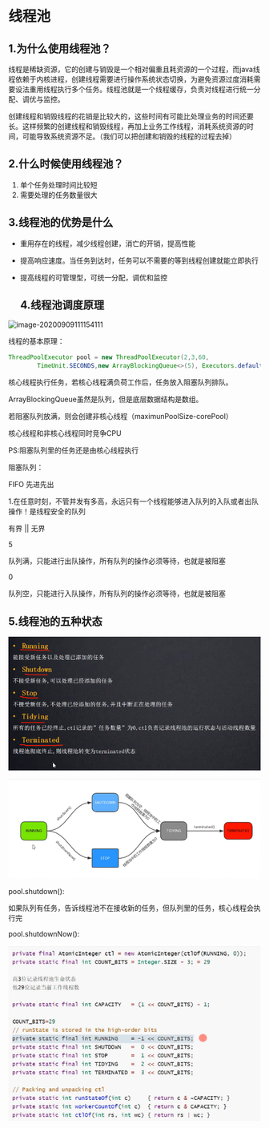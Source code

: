 # 线程池

## 1.为什么使用线程池？

线程是稀缺资源，它的创建与销毁是一个相对偏重且耗资源的一个过程，而java线程依赖于内核进程，创建线程需要进行操作系统状态切换，为避免资源过度消耗需要设法重用线程执行多个任务。线程池就是一个线程缓存，负责对线程进行统一分配、调优与监控。

创建线程和销毁线程的花销是比较大的，这些时间有可能比处理业务的时间还要长。这样频繁的创建线程和销毁线程，再加上业务工作线程，消耗系统资源的时间，可能导致系统资源不足。（我们可以把创建和销毁的线程的过程去掉）

## 2.什么时候使用线程池？

1. 单个任务处理时间比较短
2. 需要处理的任务数量很大

## 3.线程池的优势是什么

- 重用存在的线程，减少线程创建，消亡的开销，提高性能

- 提高响应速度。当任务到达时，任务可以不需要的等到线程创建就能立即执行

- 提高线程的可管理型，可统一分配，调优和监控

  ## 4.线程池调度原理



![image-20200909111154111](\线程池.assets\image-20200909111154111.png)

线程的基本原理：

```java
ThreadPoolExecutor pool = new ThreadPoolExecutor(2,3,60,
        TimeUnit.SECONDS,new ArrayBlockingQueue<>(5), Executors.defaultThreadFactory());
```

核心线程执行任务，若核心线程满负荷工作后，任务放入阻塞队列排队。

ArrayBlockingQueue虽然是队列，但是底层数据结构是数组。

若阻塞队列放满，则会创建非核心线程（maximunPoolSize-corePool）

核心线程和非核心线程同时竞争CPU

PS:阻塞队列里的任务还是由核心线程执行



阻塞队列：

FIFO 先进先出

1.在任意时刻，不管并发有多高，永远只有一个线程能够进入队列的入队或者出队操作！是线程安全的队列

有界 || 无界

5

队列满，只能进行出队操作，所有队列的操作必须等待，也就是被阻塞

0

队列空，只能进行入队操作，所有队列的操作必须等待，也就是被阻塞



## 5.线程池的五种状态

![image-20200909144843511](线程池.assets\image-20200909144843511.png)

![image-20200909144947761](线程池.assets\image-20200909144947761.png)

pool.shutdown():

如果队列有任务，告诉线程池不在接收新的任务，但队列里的任务，核心线程会执行完

pool.shutdownNow():

![image-20200909145926620](线程池.assets\image-20200909145926620.png)